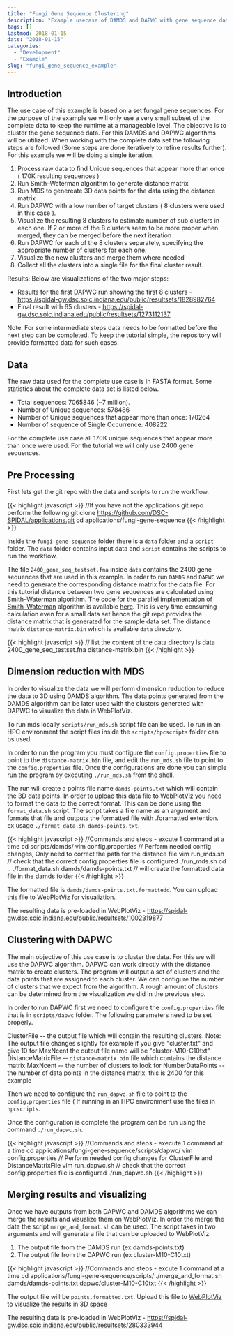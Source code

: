 ```yaml
---
title: "Fungi Gene Sequence Clustering"
description: "Example usecase of DAMDS and DAPWC with gene sequence data for clustering"
tags: []
lastmod: 2018-01-15
date: "2018-01-15"
categories:
  - "Development"
  - "Example"
slug: "fungi_gene_sequence_example"
---
```


Introduction
------------

 The use case of this example is based on a set fungal gene sequences. For the purpose of the example we will only use a very small subset of the complete data to
 keep the runtime at a manageable level. The objective is to cluster the gene sequence data. For this DAMDS and DAPWC algorithms will be utilized. When working with the complete data set the 
 following steps are followed (Some steps are done iteratively to refine results further). For this example we will be doing a single iteration.
 
 1. Process raw data to find Unique sequences that appear more than once ( 170K resulting sequences ) 
 2. Run Smith–Waterman algorithm to generate distance matrix
 3. Run MDS to genereate 3D data points for the data using the distance matrix
 4. Run DAPWC with a low number of target clusters ( 8 clusters were used in this case ). 
 5. Visualize the resulting 8 clusters to estimate number of sub clusters in each one. If 2 or more of the 8 clusters seem to be more proper when merged, they can be merged before the next iteration
 6. Run DAPWC for each of the 8 clusters separately, specifying the appropriate number of clusters for each one. 
 7. Visualize the new clusters and merge them where needed
 8. Collect all the clusters into a single file for the final cluster result.
 
 Results: Below are visualizations of the two major steps:
 
 * Results for the first DAPWC run showing the first 8 clusters - https://spidal-gw.dsc.soic.indiana.edu/public/resultsets/1828982764 
 * Final result with 65 clusters - https://spidal-gw.dsc.soic.indiana.edu/public/resultsets/1273112137
 
 Note: For some intermediate steps data needs to be formatted before the next step can be completed. To keep the tutorial simple, the repository will provide formatted data for such cases.

Data
----

The raw data used for the complete use case is in FASTA format. Some statistics about the complete data set is listed below.

   * Total sequences: 7065846 (~7 million).
   * Number of Unique sequences: 578486
   * Number of Unique sequences that appear more than once: 170264
   * Number of sequence of Single Occurrence: 408222
   
For the complete use case all 170K unique sequences that appear more than once were used. For the tutorial we will only use 2400 gene sequences.

Pre Processing
--------------

First lets get the git repo with the data and scripts to run the workflow.

{{< highlight javascript >}}
 //If you have not the applications git repo perform the following
 git clone https://github.com/DSC-SPIDAL/applications.git
 cd applications/fungi-gene-sequence
{{< /highlight >}}

Inside the `fungi-gene-sequence` folder there is a `data` folder and a `script` folder. The `data` folder contains input data and `script` contains the scripts to run the workflow.

The file `2400_gene_seq_testset.fna` inside `data` contains the 2400 gene sequences that are used in this example. In order to run `DAMDS` and `DAPWC` we need to generate the 
corresponding distance matrix for the data file. For this tutorial distance between two gene sequences are calculated using Smith–Waterman algorithm. 
The code for the parallel implementation of [Smith–Waterman](https://github.com/DSC-SPIDAL/csharp/tree/master/SalsaTPL/Salsa.SmithWatermanMS) algorithm is available 
[here](https://github.com/DSC-SPIDAL/csharp/tree/master/SalsaTPL/Salsa.SmithWatermanMS). This is very time consuming calculation even for a small data set hence the git repo provides the distance matrix that is generated for the sample data set.
The distance matrix `distance-matrix.bin` which is available `data` directory.

{{< highlight javascript >}}
 // list the content of the data directory
 ls data
 2400_gene_seq_testset.fna  distance-matrix.bin
{{< /highlight >}}


Dimension reduction with MDS
----------------------------

In order to visualize the data we will perform dimension reduction to reduce the data to 3D using DAMDS algorithm. The data points generated from the DAMDS algorithm can be later used with the clusters generated
with DAPWC to visualize the data in WebPlotViz. 

To run mds locally `scripts/run_mds.sh` script file can be used. To run in an HPC environment the script files inside the `scripts/hpcscripts` folder can bs used.

In order to run the program you must configure the `config.properties` file to point to the `distance-matrix.bin` file, and edit the `run_mds.sh` file to point to the `config.properties` file. Once the configurations are
done you can simple run the program by executing `./run_mds.sh` from the shell.

The run will create a points file name `damds-points.txt` which will contain the 3D data points. In order to upload this data file to WebPlotViz you need to format the data to the correct format. This can be
done using the `format_data.sh` script. The script takes a file name as an argument and formats that file and outputs the formatted file with .foramatted extention. ex usage `./format_data.sh damds-points.txt`.

{{< highlight javascript >}}
//Commands and steps - excute 1 command at a time
 cd scripts/damds/
 vim config.properties // Perform needed config changes, Only need to correct the path for the distance file
 vim run_mds.sh // check that the correct config.properties file is configured
 ./run_mds.sh
 cd ..
 ./format_data.sh damds/damds-points.txt // will create the formatted data file in the damds folder
{{< /highlight >}}

The formatted file is `damds/damds-points.txt.formattedd`. You can upload this file to WebPlotViz for visualiztion.

The resulting data is pre-loaded in WebPlotViz - https://spidal-gw.dsc.soic.indiana.edu/public/resultsets/1002319877

Clustering with DAPWC
---------------------

The main objective of this use case is to cluster the data. For this we will use the DAPWC algorithm. DAPWC can work directly with the distance matrix to create clusters. The program will output a set of clusters
and the data points that are assigned to each cluster. We can configure the number of clusters that we expect from the algorithm. A rough amount of clusters can be determined from the visualization we did in the
previous step. 

In order to run DAPWC first we need to configure the `config.properties` file that is in `scripts/dapwc` folder. The following parameters need to be set properly.

ClusterFile -- the output file which will contain the resulting clusters. Note: The output file changes slightly for example if you give "cluster.txt" and give 10 for MaxNcent the output file name will be "cluster-M10-C10txt"
DistanceMatrixFile -- `distance-matrix.bin` file which contains the distance matrix
MaxNcent -- the number of clusters to look for
NumberDataPoints -- the number of data points in the distance matrix, this is 2400 for this example

Then we need to configure the `run_dapwc.sh` file to point to the `config.properties` file ( If running in an HPC environment use the files in `hpcscripts`.

Once the configuration is complete the program can be run using the command `./run_dapwc.sh`. 

{{< highlight javascript >}}
 //Commands and steps - execute 1 command at a time
 cd applications/fungi-gene-sequence/scripts/dapwc/
 vim config.properties // Perform needed config changes for ClusterFile and DistanceMatrixFile
 vim run_dapwc.sh // check that the correct config.properties file is configured
 ./run_dapwc.sh
{{< /highlight >}}


Merging results and visualizing
-------------------------------

Once we have outputs from both DAPWC and DAMDS algorithms we can merge the results and visualize them on WebPlotViz. In order the merge the data the script `merge_and_format.sh` can be used. The script takes in 
two arguments and will generate a file that can be uploaded to WebPlotViz

1. The output file from the DAMDS run (ex damds-points.txt)
2. The output file from the DAPWC run (ex cluster-M10-C10txt)

{{< highlight javascript >}}
//Commands and steps - excute 1 command at a time
 cd applications/fungi-gene-sequence/scripts/
 ./merge_and_format.sh damds/damds-points.txt dapwc/cluster-M10-C10txt
{{< /highlight >}}

The output file will be `points.formatted.txt`. Upload this file to [WebPlotViz](https://spidal-gw.dsc.soic.indiana.edu/) to visualize the results in 3D space

The resulting data is pre-loaded in WebPlotViz - https://spidal-gw.dsc.soic.indiana.edu/public/resultsets/280333944





